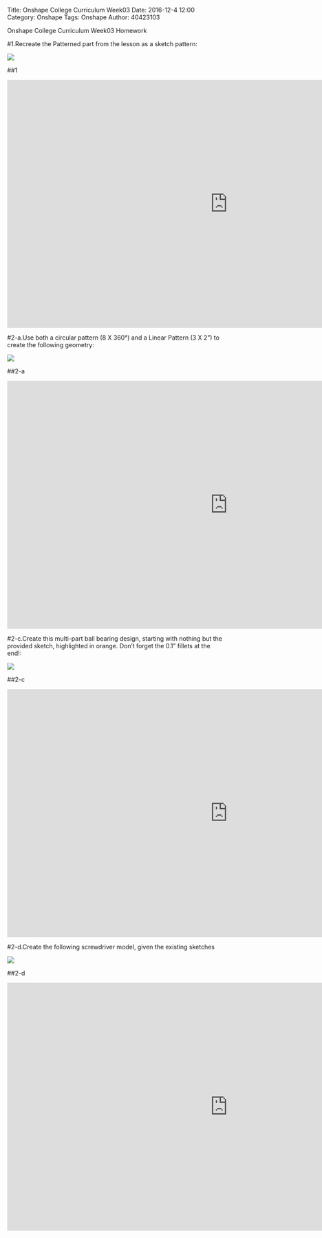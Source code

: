 Title: Onshape College Curriculum Week03
Date: 2016-12-4 12:00
Category: Onshape
Tags: Onshape
Author: 40423103

Onshape College Curriculum Week03 Homework

<!-- PELICAN_END_SUMMARY -->

#1.Recreate the Patterned part from the lesson as a sketch pattern:

<img src="http://i.imgur.com/krOHeQ5.png">

##1

<iframe src="https://player.vimeo.com/video/190911366" width="1024" height="576" frameborder="0" webkitallowfullscreen mozallowfullscreen allowfullscreen></iframe>

#2-a.Use both a circular pattern (8 X 360°) and a Linear Pattern (3 X 2”) to create the following geometry:

<img src="http://i.imgur.com/qReqF3I.png">

##2-a

<iframe src="https://player.vimeo.com/video/190911395" width="1024" height="576" frameborder="0" webkitallowfullscreen mozallowfullscreen allowfullscreen></iframe>

#2-c.Create this multi-part ball bearing design, starting with nothing but the provided sketch, highlighted in orange. Don’t forget the 0.1” fillets at the end!:

<img src="http://i.imgur.com/TU9KnkE.png">

##2-c

<iframe src="https://player.vimeo.com/video/190891659" width="1024" height="576" frameborder="0" webkitallowfullscreen mozallowfullscreen allowfullscreen></iframe>

#2-d.Create the following screwdriver model, given the existing sketches

<img src="http://i.imgur.com/BZhotQd.png">

##2-d

<iframe src="https://player.vimeo.com/video/190890782" width="1024" height="576" frameborder="0" webkitallowfullscreen mozallowfullscreen allowfullscreen></iframe>














